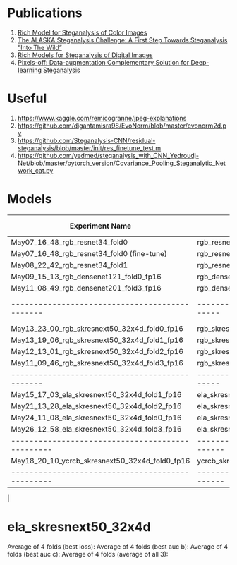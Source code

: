 # Publications

1. [Rich Model for Steganalysis of Color Images](http://www.ws.binghamton.edu/fridrich/Research/color-04.pdf)
2. [The ALASKA Steganalysis Challenge: A First Step Towards Steganalysis ”Into The Wild”](https://hal.archives-ouvertes.fr/hal-02147763/document)
3. [Rich Models for Steganalysis of Digital Images](http://citeseerx.ist.psu.edu/viewdoc/download?doi=10.1.1.441.6997&rep=rep1&type=pdf)
4. [Pixels-off: Data-augmentation Complementary Solution for Deep-learning Steganalysis](https://hal-lirmm.ccsd.cnrs.fr/lirmm-02559838/file/IHMMSec-2016_Yedroudj_Chaumont_Comby_Amara_Bas_Pixels-off.pdf)

# Useful

1. https://www.kaggle.com/remicogranne/jpeg-explanations
2. https://github.com/digantamisra98/EvoNorm/blob/master/evonorm2d.py
3. https://github.com/Steganalysis-CNN/residual-steganalysis/blob/master/init/res_finetune_test.m
4. https://github.com/yedmed/steganalysis_with_CNN_Yedroudj-Net/blob/master/pytorch_version/Covariance_Pooling_Steganalytic_Network_cat.py

# Models

|Experiment Name                               | Model                  | Fold | bAUC | cAUC | Acc01 | LB    | LB (Flip) | LB (D4) |
|----------------------------------------------|------------------------|------|------|------|-------|-------|-----------|---------|
| May07_16_48_rgb_resnet34_fold0               | rgb_resnet34           | 0    | 8449 |      | 56.97 | 
| May07_16_48_rgb_resnet34_fold0 (fine-tune)   | rgb_resnet34           | 0    | 8451 |      | 56.90 |
| May08_22_42_rgb_resnet34_fold1               | rgb_resnet34           | 1    | 8439 |      | 56.62 |
| May09_15_13_rgb_densenet121_fold0_fp16       | rgb_densenet121        | 0    | 8658 | 8660 | 60.90 |
| May11_08_49_rgb_densenet201_fold3_fp16       | rgb_densenet201        | 3    | 8402 | 8405 | 56.38 |
|----------------------------------------------|------------------------|------|------|------|-------|-----|-----------|---------|
| May13_23_00_rgb_skresnext50_32x4d_fold0_fp16 | rgb_skresnext50_32x4d  | 0    | 9032 | 9032 | 67.22 |
| May13_19_06_rgb_skresnext50_32x4d_fold1_fp16 | rgb_skresnext50_32x4d  | 1    | 9055 | 9055 | 67.60 |
| May12_13_01_rgb_skresnext50_32x4d_fold2_fp16 | rgb_skresnext50_32x4d  | 2    | 9049 | 9048 | 67.56 |
| May11_09_46_rgb_skresnext50_32x4d_fold3_fp16 | rgb_skresnext50_32x4d  | 3    | 8700 | 8699 | 61.45 |
|----------------------------------------------|------------------------|------|------|------|-------|-------|-------|-------|
| May15_17_03_ela_skresnext50_32x4d_fold1_fp16 | ela_skresnext50_32x4d     | 1    | 9144 | 9144 | 69.55 | 0.915 | 0.919 | 0.919 |
| May21_13_28_ela_skresnext50_32x4d_fold2_fp16 | ela_skresnext50_32x4d     | 2    | 9164 | 9163 | 70.17 | 0.921 | 0.921
| May24_11_08_ela_skresnext50_32x4d_fold0_fp16 | ela_skresnext50_32x4d     | 0    |
| May26_12_58_ela_skresnext50_32x4d_fold3_fp16 | ela_skresnext50_32x4d     | 3    |      |      |       | 0.922
|------------------------------------------------|-------------------------|------|------|------|-------|-------|-------|-------|
| May18_20_10_ycrcb_skresnext50_32x4d_fold0_fp16 | ycrcb_skresnext50_32x4d | 0    | 8266 | 8271 | 55.34 | 
|------------------------------------------------|-------------------------|------|------|------|-------|-------|-------|-------|
| 

# ela_skresnext50_32x4d

Average of 4 folds (best loss): 
Average of 4 folds (best auc b): 
Average of 4 folds (best auc c): 
Average of 4 folds (average of all 3): 
